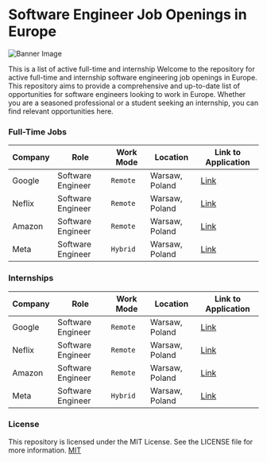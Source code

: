 # Software Engineer Job Openings in Europe

![Banner Image](https://github.com/izzatkarimov/EU-Swe-Jobs/assets/108251704/0db6fd40-20d3-4a4f-9c17-2306dd33ae16)

This is a list of active full-time and internship Welcome to the repository for active full-time and internship software engineering job openings in Europe. This repository aims to provide a comprehensive and up-to-date list of opportunities for software engineers looking to work in Europe. Whether you are a seasoned professional or a student seeking an internship, you can find relevant opportunities here.

### Full-Time Jobs

<div align="left">

| Company | Role | Work Mode | Location | Link to Application |
| --- | --- | --- | --- | --- |
| Google | Software Engineer | `Remote`| Warsaw, Poland | [Link](#) |
| Neflix | Software Engineer | `Remote`| Warsaw, Poland | [Link](#) |
| Amazon | Software Engineer | `Remote`| Warsaw, Poland | [Link](#) |
| Meta| Software Engineer | `Hybrid` | Warsaw, Poland | [Link](#) |

</div>

### Internships

<div align="left">

| Company | Role | Work Mode | Location | Link to Application |
| --- | --- | --- | --- | --- |
| Google | Software Engineer | `Remote`| Warsaw, Poland | [Link](#) |
| Neflix | Software Engineer | `Remote`| Warsaw, Poland | [Link](#) |
| Amazon | Software Engineer | `Remote`| Warsaw, Poland | [Link](#) |
| Meta| Software Engineer | `Hybrid` | Warsaw, Poland | [Link](#) |

</div>

### License
This repository is licensed under the MIT License. See the LICENSE file for more information.
[MIT](https://choosealicense.com/licenses/mit/)
